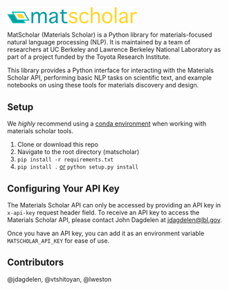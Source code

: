 <img src="docs/matscholar_logo.png" alt="matscholar logo" width="300px">

MatScholar (Materials Scholar) is a Python library for materials-focused natural language processing (NLP). It is maintained by a team of researchers at UC Berkeley and Lawrence Berkeley National Laboratory as part of a project funded by the Toyota Research Institute.

This library provides a Python interface for interacting with the Materials Scholar API, performing basic NLP tasks on scientific text, and example notebooks on using these tools for materials discovery and design.


## Setup

We *highly* recommend using a [conda environment](https://conda.io/docs/user-guide/tasks/manage-environments.html) when working with materials scholar tools.

1. Clone or download this repo
2. Navigate to the root directory (matscholar)
3. `pip install -r requirements.txt`
4. `pip install .` [or](https://stackoverflow.com/questions/15724093/difference-between-python-setup-py-install-and-pip-install) `python setup.py install`


## Configuring Your API Key
The Materials Scholar API can only be accessed by providing an API key in `x-api-key` request header field. 
To receive an API key to access the Materials Scholar API, please contact John Dagdelen at jdagdelen@lbl.gov.

Once you have an API key, you can add it as an environment variable `MATSCHOLAR_API_KEY` for ease of use. 

## Contributors
@jdagdelen, @vtshitoyan, @lweston


